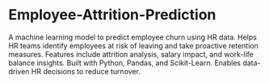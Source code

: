 # Employee-Attrition-Prediction
A machine learning model to predict employee churn using HR data. Helps HR teams identify employees at risk of leaving and take proactive retention measures. Features include attrition analysis, salary impact, and work-life balance insights. Built with Python, Pandas, and Scikit-Learn. Enables data-driven HR decisions to reduce turnover.
